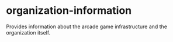 # organization-information
Provides information about the arcade game infrastructure and the organization itself.
